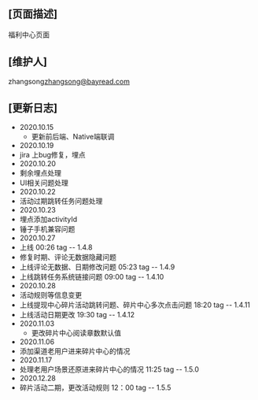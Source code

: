 ## [页面描述]
福利中心页面 
## [维护人]
zhangsong<zhangsong@bayread.com>
## [更新日志]
- 2020.10.15
  - 更新前后端、Native端联调
- 2020.10.19
 - jira 上bug修复，埋点
- 2020.10.20
 - 剩余埋点处理
 - UI相关问题处理
- 2020.10.22
 - 活动过期跳转任务问题处理
- 2020.10.23
 - 埋点添加activityId
 - 锤子手机兼容问题
- 2020.10.27
 - 上线 00:26 tag -- 1.4.8
 - 修复时期、评论无数据隐藏问题
 - 上线评论无数据、日期修改问题  05:23  tag -- 1.4.9 
 - 上线跳转任务系统链接问题  09:00  tag -- 1.4.10
- 2020.10.28
 - 活动规则等信息变更
 - 上线提现中心碎片活动跳转问题、碎片中心多次点击问题 18:20 tag -- 1.4.11
 - 上线活动日期更改 19:30 tag -- 1.4.12
- 2020.11.03
  - 更改碎片中心阅读章数默认值
- 2020.11.06
 - 添加渠道老用户进来碎片中心的情况
- 2020.11.17
 - 处理老用户场景还原进来碎片中心的情况 11:25 tag -- 1.5.0
- 2020.12.28
 - 碎片活动二期，更改活动规则 12：00 tag -- 1.5.5
